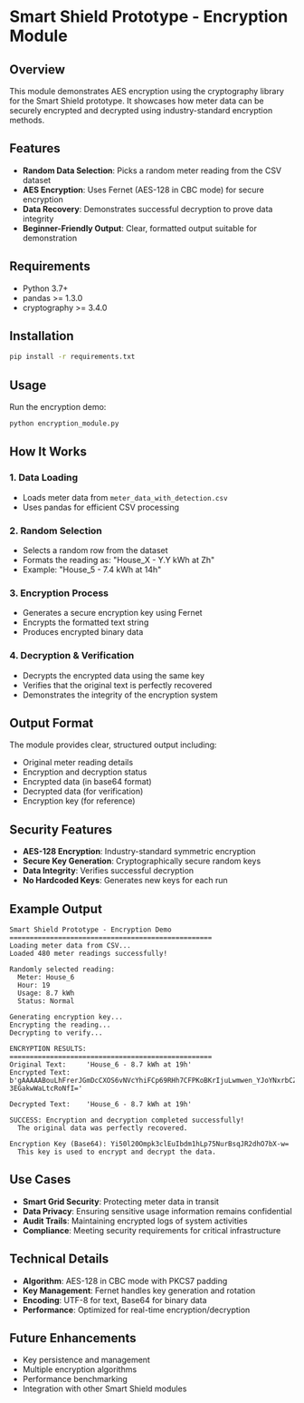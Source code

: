 # Smart Shield Prototype - Encryption Module

## Overview
This module demonstrates AES encryption using the cryptography library for the Smart Shield prototype. It showcases how meter data can be securely encrypted and decrypted using industry-standard encryption methods.

## Features
- **Random Data Selection**: Picks a random meter reading from the CSV dataset
- **AES Encryption**: Uses Fernet (AES-128 in CBC mode) for secure encryption
- **Data Recovery**: Demonstrates successful decryption to prove data integrity
- **Beginner-Friendly Output**: Clear, formatted output suitable for demonstration

## Requirements
- Python 3.7+
- pandas >= 1.3.0
- cryptography >= 3.4.0

## Installation
```bash
pip install -r requirements.txt
```

## Usage
Run the encryption demo:
```bash
python encryption_module.py
```

## How It Works

### 1. Data Loading
- Loads meter data from `meter_data_with_detection.csv`
- Uses pandas for efficient CSV processing

### 2. Random Selection
- Selects a random row from the dataset
- Formats the reading as: "House_X - Y.Y kWh at Zh"
- Example: "House_5 - 7.4 kWh at 14h"

### 3. Encryption Process
- Generates a secure encryption key using Fernet
- Encrypts the formatted text string
- Produces encrypted binary data

### 4. Decryption & Verification
- Decrypts the encrypted data using the same key
- Verifies that the original text is perfectly recovered
- Demonstrates the integrity of the encryption system

## Output Format
The module provides clear, structured output including:
- Original meter reading details
- Encryption and decryption status
- Encrypted data (in base64 format)
- Decrypted data (for verification)
- Encryption key (for reference)

## Security Features
- **AES-128 Encryption**: Industry-standard symmetric encryption
- **Secure Key Generation**: Cryptographically secure random keys
- **Data Integrity**: Verifies successful decryption
- **No Hardcoded Keys**: Generates new keys for each run

## Example Output
```
Smart Shield Prototype - Encryption Demo
==================================================
Loading meter data from CSV...
Loaded 480 meter readings successfully!

Randomly selected reading:
  Meter: House_6
  Hour: 19
  Usage: 8.7 kWh
  Status: Normal

Generating encryption key...
Encrypting the reading...
Decrypting to verify...

ENCRYPTION RESULTS:
==================================================
Original Text:     'House_6 - 8.7 kWh at 19h'
Encrypted Text:    b'gAAAAABouLhFrerJGmDcCXOS6vNVcYhiFCp69RHh7CFPKoBKrIjuLwmwen_YJoYNxrbCZm8uBmE5RN37MJIHPHqf7TPMBZ7vipfGRa-3EGakwWaLtcRoNfI='

Decrypted Text:    'House_6 - 8.7 kWh at 19h'

SUCCESS: Encryption and decryption completed successfully!
  The original data was perfectly recovered.

Encryption Key (Base64): Yi50l20Ompk3clEuIbdm1hLp75NurBsqJR2dhO7bX-w=
  This key is used to encrypt and decrypt the data.
```

## Use Cases
- **Smart Grid Security**: Protecting meter data in transit
- **Data Privacy**: Ensuring sensitive usage information remains confidential
- **Audit Trails**: Maintaining encrypted logs of system activities
- **Compliance**: Meeting security requirements for critical infrastructure

## Technical Details
- **Algorithm**: AES-128 in CBC mode with PKCS7 padding
- **Key Management**: Fernet handles key generation and rotation
- **Encoding**: UTF-8 for text, Base64 for binary data
- **Performance**: Optimized for real-time encryption/decryption

## Future Enhancements
- Key persistence and management
- Multiple encryption algorithms
- Performance benchmarking
- Integration with other Smart Shield modules
